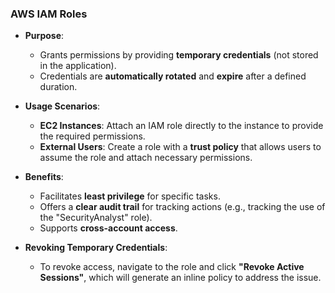 ### AWS IAM Roles

- **Purpose**: 
  - Grants permissions by providing **temporary credentials** (not stored in the application).
  - Credentials are **automatically rotated** and **expire** after a defined duration.

- **Usage Scenarios**:
  - **EC2 Instances**: Attach an IAM role directly to the instance to provide the required permissions.
  - **External Users**: Create a role with a **trust policy** that allows users to assume the role and attach necessary permissions.

- **Benefits**:
  - Facilitates **least privilege** for specific tasks.
  - Offers a **clear audit trail** for tracking actions (e.g., tracking the use of the "SecurityAnalyst" role).
  - Supports **cross-account access**.

- **Revoking Temporary Credentials**:
  - To revoke access, navigate to the role and click **"Revoke Active Sessions"**, which will generate an inline policy to address the issue.
